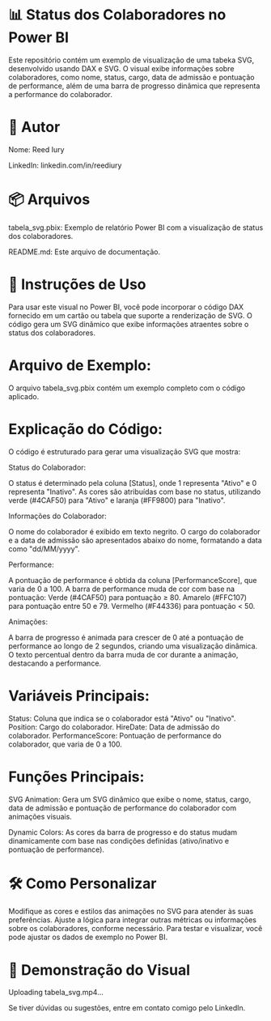 📊 Status dos Colaboradores no Power BI
= 

Este repositório contém um exemplo de visualização de uma tabeka SVG, desenvolvido usando DAX e SVG. O visual exibe informações sobre colaboradores, como nome, status, cargo, data de admissão e pontuação de performance, além de uma barra de progresso dinâmica que representa a performance do colaborador.

👤 Autor
=

Nome: Reed Iury

LinkedIn: linkedin.com/in/reediury

📦 Arquivos
=

tabela_svg.pbix: Exemplo de relatório Power BI com a visualização de status dos colaboradores.

README.md: Este arquivo de documentação.

🚀 Instruções de Uso
=

Para usar este visual no Power BI, você pode incorporar o código DAX fornecido em um cartão ou tabela que suporte a renderização de SVG. O código gera um SVG dinâmico que exibe informações atraentes sobre o status dos colaboradores.

Arquivo de Exemplo:
=

O arquivo tabela_svg.pbix contém um exemplo completo com o código aplicado.

Explicação do Código:
=
O código é estruturado para gerar uma visualização SVG que mostra:

Status do Colaborador:

O status é determinado pela coluna [Status], onde 1 representa "Ativo" e 0 representa "Inativo".
As cores são atribuídas com base no status, utilizando verde (#4CAF50) para "Ativo" e laranja (#FF9800) para "Inativo".

Informações do Colaborador:

O nome do colaborador é exibido em texto negrito.
O cargo do colaborador e a data de admissão são apresentados abaixo do nome, formatando a data como "dd/MM/yyyy".

Performance:

A pontuação de performance é obtida da coluna [PerformanceScore], que varia de 0 a 100.
A barra de performance muda de cor com base na pontuação:
Verde (#4CAF50) para pontuação ≥ 80.
Amarelo (#FFC107) para pontuação entre 50 e 79.
Vermelho (#F44336) para pontuação < 50.

Animações:

A barra de progresso é animada para crescer de 0 até a pontuação de performance ao longo de 2 segundos, criando uma visualização dinâmica.
O texto percentual dentro da barra muda de cor durante a animação, destacando a performance.

Variáveis Principais:
=

Status: Coluna que indica se o colaborador está "Ativo" ou "Inativo".
Position: Cargo do colaborador.
HireDate: Data de admissão do colaborador.
PerformanceScore: Pontuação de performance do colaborador, que varia de 0 a 100.

Funções Principais:
=

SVG Animation: Gera um SVG dinâmico que exibe o nome, status, cargo, data de admissão e pontuação de performance do colaborador com animações visuais.

Dynamic Colors: As cores da barra de progresso e do status mudam dinamicamente com base nas condições definidas (ativo/inativo e pontuação de performance).

🛠 Como Personalizar
=

Modifique as cores e estilos das animações no SVG para atender às suas preferências.
Ajuste a lógica para integrar outras métricas ou informações sobre os colaboradores, conforme necessário.
Para testar e visualizar, você pode ajustar os dados de exemplo no Power BI.

🌟 Demonstração do Visual
=

Uploading tabela_svg.mp4…

Se tiver dúvidas ou sugestões, entre em contato comigo pelo LinkedIn.
